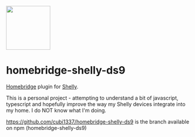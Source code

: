 <a href="https://github.com/cubi1337/homebridge-shelly-ng"><img src="homebridge-shelly-ng.png" height="120"></a>

# homebridge-shelly-ds9



[Homebridge](https://homebridge.io) plugin for [Shelly](https://shelly.cloud).

This is a personal project - attempting to understand a bit of javascript, typescript and hopefully improve the way my Shelly devices integrate into my home.  I do NOT know what I'm doing.

https://github.com/cubi1337/homebridge-shelly-ds9 is the branch available on npm  (homebridge-shelly-ds9)

